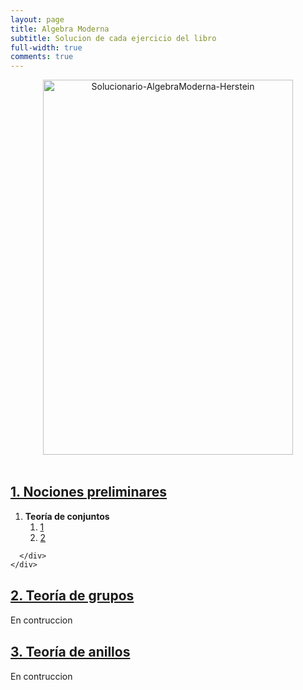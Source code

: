 ```yaml
---
layout: page
title: Algebra Moderna
subtitle: Solucion de cada ejercicio del libro
full-width: true
comments: true
---
```


<center><a href= "https://www.amazon.com/-/es/I-N-Herstein/dp/9682439655"><img alt="Solucionario-AlgebraModerna-Herstein" width="400" height="600" style="object-fit: contain;" src="https://m.media-amazon.com/images/I/81AKgAMMxEL.jpg"></a></center>
<br>
<div class="panel-group" id="accordion" role="tablist" aria-multiselectable="true">
  <div class="panel panel-default">
    <div class="panel-heading" role="tab" id="headingOne">
      <h4 class="panel-title">
        <a data-toggle="collapse" data-parent="#accordion" href="#collapseOne" aria-expanded="true" aria-controls="collapseOne">
          <h2>1. Nociones preliminares</h2>
        </a>
      </h4>
    </div>
    <div id="collapseOne" class="panel-collapse collapse in" role="tabpanel" aria-labelledby="headingOne">
      <div class="panel-body">

<ol>
  <li value="1.1">
    <b>Teoría de conjuntos</b>
    <ol class="ol-cols">
      <a href="../../2015-01-04-AlgebraModerna-Herstein-1-1-1"><li>1</li></a>
      <a href="../../2015-01-06-AlgebraModerna-Herstein-1-1-2"><li>2</li></a>
    </ol>
  </li>
</ol>

      </div>
    </div>
  </div>
  <div class="panel panel-default">
    <div class="panel-heading" role="tab" id="headingTwo">
      <h4 class="panel-title">
        <a class="collapsed" data-toggle="collapse" data-parent="#accordion" href="#collapseTwo" aria-expanded="false" aria-controls="collapseTwo">
          <h2>2. Teoría de grupos</h2>
        </a>
      </h4>
    </div>
    <div id="collapseTwo" class="panel-collapse collapse" role="tabpanel" aria-labelledby="headingTwo">
      <div class="panel-body">
        En contruccion
      </div>
    </div>
  </div>
  <div class="panel panel-default">
    <div class="panel-heading" role="tab" id="headingThree">
      <h4 class="panel-title">
        <a class="collapsed" data-toggle="collapse" data-parent="#accordion" href="#collapseThree" aria-expanded="false" aria-controls="collapseThree">
          <h2>3. Teoría de anillos</h2>
        </a>
      </h4>
    </div>
    <div id="collapseThree" class="panel-collapse collapse" role="tabpanel" aria-labelledby="headingThree">
      <div class="panel-body">
        En contruccion
      </div>
    </div>
  </div>
</div>